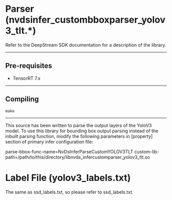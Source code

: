 # Parser (nvdsinfer_custombboxparser_yolov3_tlt.*)

Refer to the DeepStream SDK documentation for a description of the library.

--------------------------------------------------------------------------------

## Pre-requisites

- TensorRT 7.x

--------------------------------------------------------------------------------

## Compiling

```
make
```

--------------------------------------------------------------------------------

This source has been written to parse the output layers of the YoloV3 model.
To use this library for bounding box output parsing instead of the inbuilt parsing
function, modify the following parameters in [property] section of primary infer
configuration file:

parse-bbox-func-name=NvDsInferParseCustomYOLOV3TLT
custom-lib-path=/path/to/this/directory/libnvds_infercustomparser_yolov3_tlt.so

# Label File (yolov3_labels.txt)

The same as ssd_labels.txt, so please refer to ssd_labels.txt.
